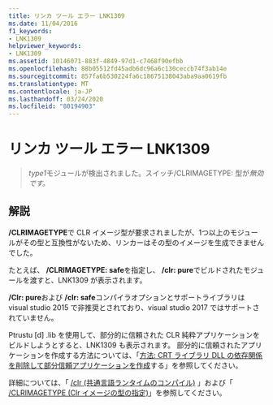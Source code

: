 ```yaml
---
title: リンカ ツール エラー LNK1309
ms.date: 11/04/2016
f1_keywords:
- LNK1309
helpviewer_keywords:
- LNK1309
ms.assetid: 10146071-883f-4849-97d1-c7468f90efbb
ms.openlocfilehash: 88b05512fd45adb6dc96a6c130ceccb74f3ab14e
ms.sourcegitcommit: 857fa6b530224fa6c18675138043aba9aa0619fb
ms.translationtype: MT
ms.contentlocale: ja-JP
ms.lasthandoff: 03/24/2020
ms.locfileid: "80194903"
---
```

# <a name="linker-tools-error-lnk1309"></a>リンカ ツール エラー LNK1309

> *type1*モジュールが検出されました。スイッチ/CLRIMAGETYPE: 型が*無効です。*

## <a name="remarks"></a>解説

**/CLRIMAGETYPE**で CLR イメージ型が要求されましたが、1つ以上のモジュールがその型と互換性がないため、リンカーはその型のイメージを生成できませんでした。

たとえば、 **/CLRIMAGETYPE: safe**を指定し、 **/clr: pure**でビルドされたモジュールを渡すと、LNK1309 が表示されます。

**/Clr: pure**および **/clr: safe**コンパイラオプションとサポートライブラリは visual studio 2015 で非推奨とされており、visual studio 2017 ではサポートされていません。

Ptrustu [d] .lib を使用して、部分的に信頼された CLR 純粋アプリケーションをビルドしようとすると、LNK1309 も表示されます。 部分的に信頼されたアプリケーションを作成する方法については、「[方法: CRT ライブラリ DLL の依存関係を削除して部分信頼アプリケーションを作成](../../dotnet/create-a-partially-trusted-application.md)する」を参照してください。

詳細については、「 [/clr (共通言語ランタイムのコンパイル)](../../build/reference/clr-common-language-runtime-compilation.md) 」および「 [/CLRIMAGETYPE (Clr イメージの型の指定)](../../build/reference/clrimagetype-specify-type-of-clr-image.md)」を参照してください。
